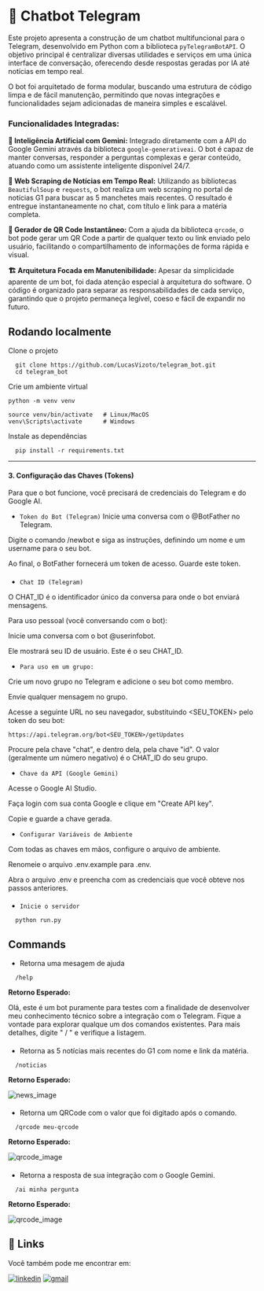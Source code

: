 
# 🤖 Chatbot Telegram

Este projeto apresenta a construção de um chatbot multifuncional para o Telegram, desenvolvido em Python com a biblioteca ``pyTelegramBotAPI``. O objetivo principal é centralizar diversas utilidades e serviços em uma única interface de conversação, oferecendo desde respostas geradas por IA até notícias em tempo real.

O bot foi arquitetado de forma modular, buscando uma estrutura de código limpa e de fácil manutenção, permitindo que novas integrações e funcionalidades sejam adicionadas de maneira simples e escalável.

### Funcionalidades Integradas:

**🤖 Inteligência Artificial com Gemini:**
Integrado diretamente com a API do Google Gemini através da biblioteca ``google-generativeai``. O bot é capaz de manter conversas, responder a perguntas complexas e gerar conteúdo, atuando como um assistente inteligente disponível 24/7.

**📰 Web Scraping de Notícias em Tempo Real:**
Utilizando as bibliotecas ``BeautifulSoup`` e ``requests``, o bot realiza um web scraping no portal de notícias G1 para buscar as 5 manchetes mais recentes. O resultado é entregue instantaneamente no chat, com título e link para a matéria completa.

**🔗 Gerador de QR Code Instantâneo:**
Com a ajuda da biblioteca ``qrcode``, o bot pode gerar um QR Code a partir de qualquer texto ou link enviado pelo usuário, facilitando o compartilhamento de informações de forma rápida e visual.

**🏗️ Arquitetura Focada em Manutenibilidade:**
Apesar da simplicidade aparente de um bot, foi dada atenção especial à arquitetura do software. O código é organizado para separar as responsabilidades de cada serviço, garantindo que o projeto permaneça legível, coeso e fácil de expandir no futuro.
## Rodando localmente

Clone o projeto

```
  git clone https://github.com/LucasVizoto/telegram_bot.git
  cd telegram_bot
```
Crie um ambiente virtual
```
python -m venv venv

source venv/bin/activate   # Linux/MacOS
venv\Scripts\activate      # Windows
```

Instale as dependências

```
  pip install -r requirements.txt
```
---
####
#### 3. Configuração das Chaves (Tokens)

Para que o bot funcione, você precisará de credenciais do Telegram e do Google AI.

* ``Token do Bot (Telegram)``
Inicie uma conversa com o @BotFather no Telegram. 

Digite o comando /newbot e siga as instruções, definindo um nome e um username para o seu bot. 

Ao final, o BotFather fornecerá um token de acesso. Guarde este token.

####
* ``Chat ID (Telegram)``

O CHAT_ID é o identificador único da conversa para onde o bot enviará mensagens.

Para uso pessoal (você conversando com o bot):

Inicie uma conversa com o bot @userinfobot.

Ele mostrará seu ID de usuário. Este é o seu CHAT_ID.

* ``Para uso em um grupo:``

Crie um novo grupo no Telegram e adicione o seu bot como membro.

Envie qualquer mensagem no grupo.

Acesse a seguinte URL no seu navegador, substituindo <SEU_TOKEN> pelo token do seu bot:

``https://api.telegram.org/bot<SEU_TOKEN>/getUpdates``

Procure pela chave "chat", e dentro dela, pela chave "id". O valor (geralmente um número negativo) é o CHAT_ID do seu grupo.

*  ``Chave da API (Google Gemini)``

Acesse o Google AI Studio.

Faça login com sua conta Google e clique em "Create API key".

Copie e guarde a chave gerada.

* ``Configurar Variáveis de Ambiente``

Com todas as chaves em mãos, configure o arquivo de ambiente.

Renomeie o arquivo .env.example para .env.

Abra o arquivo .env e preencha com as credenciais que você obteve nos passos anteriores.

####

* ``Inicie o servidor``

```
  python run.py
```
####

## Commands


* Retorna uma mesagem de ajuda

```
  /help
```
**Retorno Esperado:**

Olá, este é um bot puramente para testes com a finalidade de
desenvolver meu conhecimento técnico sobre a integração com o Telegram.
Fique a vontade para explorar qualque um dos comandos existentes.
Para mais detalhes, digite " / " e verifique a listagem.

####
* Retorna as 5 notícias mais recentes do G1 com nome e link da matéria.

```
  /noticias
```

**Retorno Esperado:**

<img src="https://i.imgur.com/Ni1pwzf.png" alt='news_image'/>

####
* Retorna um QRCode com o valor que foi digitado após o comando.

```
  /qrcode meu-qrcode
```

**Retorno Esperado:**

<img src="https://i.imgur.com/aQcuNCY.png" alt='qrcode_image'/>

####
* Retorna a resposta de sua integração com o Google Gemini.
```
  /ai minha pergunta
```

**Retorno Esperado:**

<img src="https://i.imgur.com/4NAagVz.png" alt='qrcode_image'/>

## 🔗 Links
Você também pode me encontrar em:

[![linkedin](https://img.shields.io/badge/linkedin-0A66C2?style=for-the-badge&logo=linkedin&logoColor=white)](https://www.linkedin.com/in/lucasvizoto)
[![gmail](https://img.shields.io/badge/Email-1DA1F2?style=for-the-badge&logo=gmail&logoColor=white&color=red)](mailto:lucasvizoto364@gmail.com)

